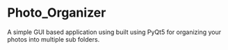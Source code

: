 # Photo_Organizer
A simple GUI based application using built using PyQt5 for organizing your photos into multiple sub folders.
